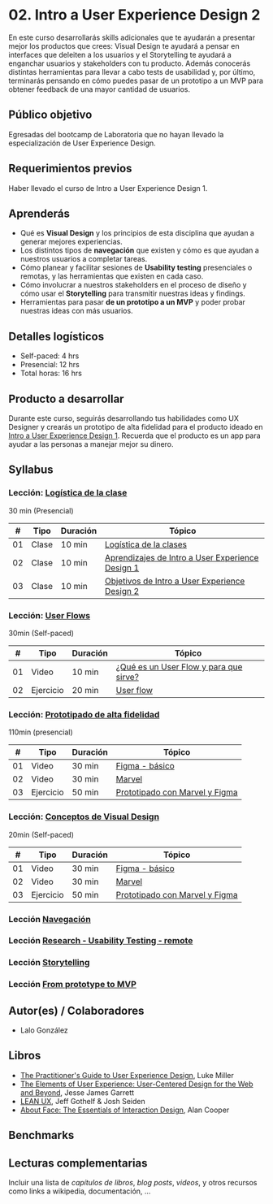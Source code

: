 # 02. Intro a User Experience Design 2

En este curso desarrollarás skills adicionales que te ayudarán a presentar mejor los productos que crees: Visual Design te ayudará a pensar en interfaces que deleiten a los usuarios y el Storytelling te ayudará a enganchar usuarios y stakeholders con tu producto. Además conocerás distintas herramientas para llevar a cabo tests de usabilidad y, por último, terminarás pensando en cómo puedes pasar de un prototipo a un MVP para obtener feedback de una mayor cantidad de usuarios.


## Público objetivo

Egresadas del bootcamp de Laboratoria que no hayan llevado la especialización de User Experience Design.

## Requerimientos previos

Haber llevado el curso de Intro a User Experience Design 1.

## Aprenderás

* Qué es **Visual Design** y los principios de esta disciplina que ayudan a generar mejores experiencias.
* Los distintos tipos de **navegación** que existen y cómo es que ayudan a nuestros usuarios a completar tareas. 
* Cómo planear y facilitar sesiones de **Usability testing** presenciales o remotas, y las herramientas que existen en cada caso.
* Cómo involucrar a nuestros stakeholders en el proceso de diseño y cómo usar el **Storytelling** para transmitir nuestras ideas y findings.
* Herramientas para pasar **de un prototipo a un MVP** y poder probar nuestras ideas con más usuarios.	

## Detalles logísticos

* Self-paced: 4 hrs
* Presencial: 12 hrs
* Total horas: 16 hrs

## Producto a desarrollar

Durante este curso, seguirás desarrollando tus habilidades como UX Designer y crearás un prototipo de alta fidelidad para el producto ideado en [Intro a User Experience Design 1](). Recuerda que el producto es un app para ayudar a las personas a manejar mejor su dinero. 

## Syllabus


### Lección: [Logística de la clase](#)

30 min (Presencial)

| # | Tipo | Duración | Tópico
| - | ---- | -------- | ------
| 01 | Clase | 10 min | [Logística de la clases](#)
| 02 | Clase | 10 min | [Aprendizajes de Intro a User Experience Design 1](#)
| 03 | Clase | 10 min | [Objetivos de Intro a User Experience Design 2](#)

### Lección: [User Flows](#)

30min (Self-paced)

| # | Tipo | Duración | Tópico
| - | ---- | -------- | ------
| 01 | Video | 10 min | [¿Qué es un User Flow y para que sirve?](#)
| 02 | Ejercicio | 20 min | [User flow](#)


### Lección: [Prototipado de alta fidelidad](#)

110min (presencial)

| # | Tipo | Duración | Tópico
| - | ---- | -------- | ------
| 01 | Video | 30 min | [Figma - básico](#)
| 02 | Video | 30 min | [Marvel](#)
| 03 | Ejercicio | 50 min | [Prototipado con Marvel y Figma](#)

### Lección: [Conceptos de Visual Design](#)

20min (Self-paced)

| # | Tipo | Duración | Tópico
| - | ---- | -------- | ------
| 01 | Video | 30 min | [Figma - básico](#)
| 02 | Video | 30 min | [Marvel](#)
| 03 | Ejercicio | 50 min | [Prototipado con Marvel y Figma](#)

### Lección [Navegación](#)

### Lección [Research - Usability Testing - remote](#)

### Lección [Storytelling](#)

### Lección [From prototype to MVP](#)


## Autor(es) / Colaboradores

* Lalo González

## Libros

* [The Practitioner's Guide to User Experience Design](https://www.amazon.com/Practitioners-Guide-User-Experience-Design/dp/1455548588/ref=sr_1_1?ie=UTF8&qid=1500431556&sr=8-1&keywords=practitioners+guide+to+user+experience),  Luke Miller 
* [The Elements of User Experience: User-Centered Design for the Web and Beyond](https://www.amazon.com/Elements-User-Experience-User-Centered-Design/dp/0321683684/ref=sr_1_1?ie=UTF8&qid=1500431528&sr=8-1&keywords=elements+of+user+experience), Jesse James Garrett
* [LEAN UX](https://www.amazon.com/Lean-UX-Designing-Great-Products/dp/1491953608/ref=sr_1_1?ie=UTF8&qid=1500431693&sr=8-1&keywords=lean+ux), Jeff Gothelf & Josh Seiden
* [About Face: The Essentials of Interaction Design](https://www.amazon.com/About-Face-Essentials-Interaction-Design/dp/1118766571/ref=sr_1_2?ie=UTF8&qid=1500431746&sr=8-2&keywords=about+face), Alan Cooper

## Benchmarks


## Lecturas complementarias

Incluir una lista de _capítulos de libros_, _blog posts_, _videos_, y otros
recursos como links a wikipedia, documentación, ...